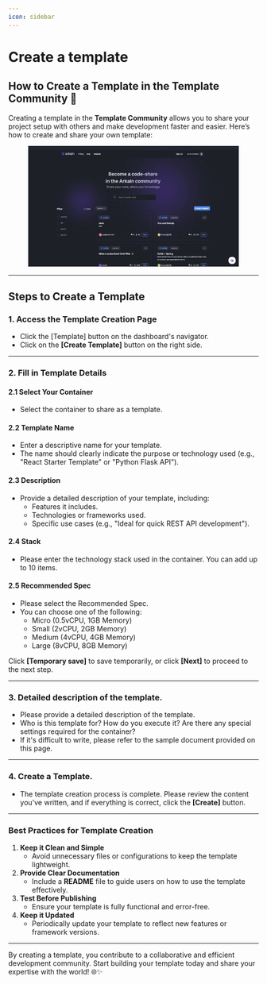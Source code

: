 ```yaml
---
icon: sidebar
---
```


# Create a template

## How to Create a Template in the Template Community 🌟

Creating a template in the **Template Community** allows you to share your project setup with others and make development faster and easier. Here’s how to create and share your own template:

<figure><img src="../../.gitbook/assets/ezgif.com-video-to-gif-converter.gif" alt=""><figcaption></figcaption></figure>

***

## **Steps to Create a Template**

### **1. Access the Template Creation Page**

* Click the \[Template] button on the dashboard's navigator.
* Click on the **\[Create Template]** button on the right side.

***

### **2. Fill in Template Details**

#### **2.1**  Select Your Container

* Select the container to share as a template.

#### **2.2 Template Name**

* Enter a descriptive name for your template.
* The name should clearly indicate the purpose or technology used (e.g., "React Starter Template" or "Python Flask API").

#### **2.3 Description**

* Provide a detailed description of your template, including:
  * Features it includes.
  * Technologies or frameworks used.
  * Specific use cases (e.g., "Ideal for quick REST API development").

#### **2.4 Stack**

* Please enter the technology stack used in the container. You can add up to 10 items.

#### **2.5 Recommended Spec**

* Please select the Recommended Spec.&#x20;
* You can choose one of the following:&#x20;
  * Micro (0.5vCPU, 1GB Memory)
  * Small (2vCPU, 2GB Memory)
  * Medium (4vCPU, 4GB Memory)
  * Large (8vCPU, 8GB Memory)



Click **\[Temporary save]** to save temporarily, or click **\[Next]** to proceed to the next step.

***

### **3. D**etailed description of the template.

* Please provide a detailed description of the template.&#x20;
* Who is this template for? How do you execute it? Are there any special settings required for the container?
* If it's difficult to write, please refer to the sample document provided on this page.

***

### **4.** Create a Template.

* The template creation process is complete. Please review the content you've written, and if everything is correct, click the **\[Create]** button.

***

### **Best Practices for Template Creation**

1. **Keep it Clean and Simple**
   * Avoid unnecessary files or configurations to keep the template lightweight.
2. **Provide Clear Documentation**
   * Include a **README** file to guide users on how to use the template effectively.
3. **Test Before Publishing**
   * Ensure your template is fully functional and error-free.
4. **Keep it Updated**
   * Periodically update your template to reflect new features or framework versions.

***

By creating a template, you contribute to a collaborative and efficient development community. Start building your template today and share your expertise with the world! 🌐✨
